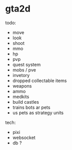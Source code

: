 # gta2d

todo:
- move
- look
- shoot
- mmo
- hp
- pvp
- quest system
- mobs / pve
- invetory
- dropped collectable items
- weapons
- ammo
- medkits
- build castles
- trains bots ar pets
- us pets as strategy units

tech:
- pixi
- websocket
- db ?
